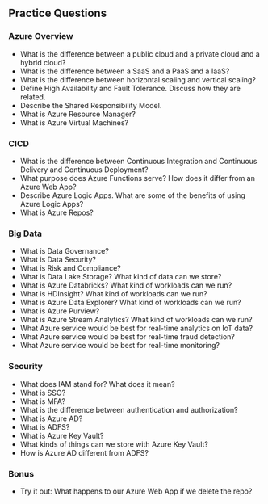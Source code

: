 ## Practice Questions

### Azure Overview

- What is the difference between a public cloud and a private cloud and a hybrid cloud?
- What is the difference between a SaaS and a PaaS and a IaaS?
- What is the difference between horizontal scaling and vertical scaling?
- Define High Availability and Fault Tolerance. Discuss how they are related.
- Describe the Shared Responsibility Model.
- What is Azure Resource Manager?
- What is Azure Virtual Machines?

### CICD
- What is the difference between Continuous Integration and Continuous Delivery and Continuous Deployment?
- What purpose does Azure Functions serve? How does it differ from an Azure Web App?
- Describe Azure Logic Apps. What are some of the benefits of using Azure Logic Apps?
- What is Azure Repos?

### Big Data
- What is Data Governance?
- What is Data Security?
- What is Risk and Compliance?
- What is Data Lake Storage? What kind of data can we store?
- What is Azure Databricks? What kind of workloads can we run?
- What is HDInsight? What kind of workloads can we run?
- What is Azure Data Explorer? What kind of workloads can we run?
- What is Azure Purview?
- What is Azure Stream Analytics? What kind of workloads can we run?
- What Azure service would be best for real-time analytics on IoT data?
- What Azure service would be best for real-time fraud detection?
- What Azure service would be best for real-time monitoring?

### Security

- What does IAM stand for? What does it mean?
- What is SSO?
- What is MFA?
- What is the difference between authentication and authorization?
- What is Azure AD?
- What is ADFS?
- What is Azure Key Vault?
- What kinds of things can we store with Azure Key Vault?
- How is Azure AD different from ADFS?


### Bonus
- Try it out: What happens to our Azure Web App if we delete the repo?